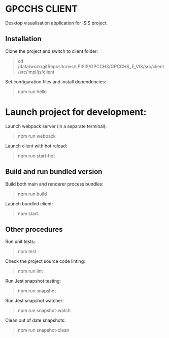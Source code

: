 # GPCCHS CLIENT

Desktop visualisation application for ISIS project.

## Installation

Clone the project and switch to client folder:
> cd /data/work/gitRepositories/LPISIS/GPCCHS/GPCCHS_E_VIS/src/client/src/impl/js/client

Set configuration files and install dependencies:
> npm run hello

# Launch project for development:

Launch webpack server (in a separate terminal):
> npm run webpack

Launch client with hot reload:
> npm run start-hot

## Build and run bundled version

Build both main and renderer process bundles:
> npm run build

Launch bundled client:
> npm start

## Other procedures

Run unit tests:
> npm test

Check the project source code linting:
> npm run lint

Run Jest snapshot testing:
>npm run snapshot

Run Jest snapshot watcher:
>npm run snapshot-watch

Clean out of date snapshots:
>npm run snapshot-clean
